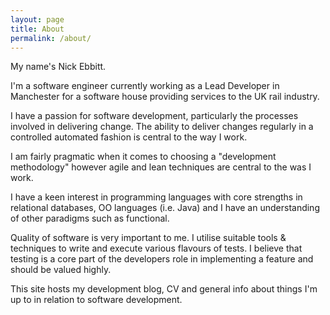 ```yaml
---
layout: page
title: About
permalink: /about/
---
```


My name's Nick Ebbitt.

I'm a software engineer currently working as a Lead Developer in Manchester for a software house providing services to the UK rail industry.

I have a passion for software development, particularly the processes involved in delivering change. The ability to deliver changes regularly in a controlled automated fashion is central to the way I work. 

I am fairly pragmatic when it comes to choosing a "development methodology" however agile and lean techniques are central to the was I work.

I have a keen interest in programming languages with core strengths in relational databases, OO languages (i.e. Java) and I have an understanding of other paradigms such as functional.

Quality of software is very important to me. I utilise suitable tools & techniques to write and execute various flavours of tests. I believe that testing is a core part of the developers role in implementing a feature and should be valued highly.

This site hosts my development blog, CV and general info about things I'm up to in relation to software development.
